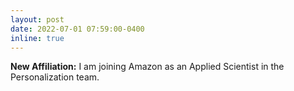```yaml
---
layout: post
date: 2022-07-01 07:59:00-0400
inline: true
---
```


**New Affiliation:** I am joining Amazon as an Applied Scientist in the Personalization team.
